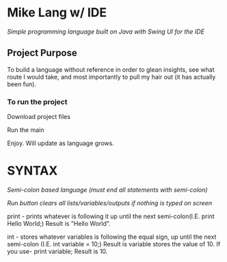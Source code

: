 # Mike Lang w/ IDE
_Simple programming language built on Java with Swing UI for the IDE_

## Project Purpose
To build a language without reference in order to glean insights, see what route I would take, and most importantly to pull my hair out (it has actually been fun).

### To run the project

Download project files

Run the main

Enjoy. Will update as language grows. 

# SYNTAX
_Semi-colon based language (must end all statements with semi-colon)_

_Run button clears all lists/variables/outputs if nothing is typed on screen_

print - prints whatever is following it up until the next semi-colon(I.E. print Hello World;) Result is "Hello World".

int - stores whatever variables is following the equal sign, up until the next semi-colon (I.E. int variable = 10;) Result is variable stores the value of 10. 
If you use- print variable; Result is 10.





